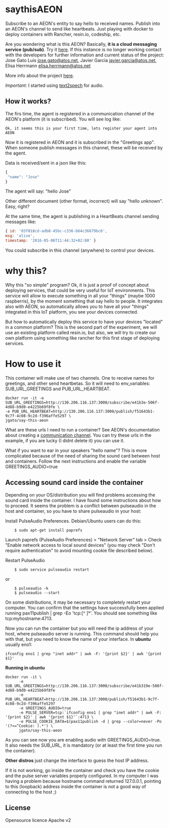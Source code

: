 # saythisAEON

Subscribe to an AEON's entity to say hello to received names. Publish into an AEON's channel to send like heartbeats. Just playing with docker to deploy containers with Rancher, resin.io, codeship, etc. 

Are you wondering what is this AEON? Basically, **it is a cloud messaging service (pub/sub)**. Try it [here](http://130.206.116.137:8000/). If this instance is no longer working contact with the developers for further information and current status of the project: Jose Gato Luis <jose.gato@atos.net>, Javier Garcia <javier.garcia@atos.net>, Elisa Herrmann <elisa.herrmann@atos.net> 

More info about the project [here](https://gitlab.atosresearch.eu/ari/aeon-api).

*Important*: I started using [text2spech](https://github.com/resin-io/text2speech) for audio.


## How it works?

The firs time, the agent is registered in a communication channel of the AEON's platform (it is subscribed). You will see log like:

```
Ok, it seems this is your first time, lets register your agent into AEON
```

Now it is registered in AEON and it is subscribed in the "Greetings app". When someone publish messages in this channel, these will be received by the agent.

Data is received/sent in a json like this:

```javascript
{
 "name": "Jose"
}

```
The agent will say: "hello Jose"

Other different document (other format, incorrect) will say "hello unknown". Easy, right?

At the same time, the agent is publishing in a HeartBeats channel sending messages like:

```javascript
{ id: '03f018cd-adb8-45bc-c336-b64c36679bc6',
msg: 'alive',
timestamp: '2016-05-06T11:44:32+02:00' }

```
You could subscribe in this channel (anywhere) to control your devices.


# why this?

Why this "so simple" program? Ok, it is just a proof of concept about deploying services, that could be very useful for IoT environments. This service will allow to execute something in all your "things" (maybe 1000 raspberris), by the moment something that say hello to people. It integrates also with AEON, so automatically allows you to have all your "things" integrated in this IoT platform, you see your devices connected.

But how to automatically deploy this service to have your devices "located" in a common platform? This is the second part of the experiment, we will use an existing platform called resin.io, but also, we will try to create our own platform using something like rancher for this first stage of deploying services.

# How to use it

This container will make use of two channels. One to receive names for greetings, and other send heartbetas. So it will need to env_variables: SUB_URL_GREETINGS and PUB_URL_HEARTBEAT.

```
docker run -it -e SUB_URL_GREETINGS=http://130.206.116.137:3000/subscribe/e41b3e-506f-4d88-b9d0-e4225b69f8fe \
-e PUB_URL_HEARTBEAT=http://130.206.116.137:3000/publish/f51643b1-9c7f-4c08-9c2d-f396affe5297 \
jgato/say-this-aeon
```

What are these urls I need to run a container? See AEON's documentation about creating a [communication channel](http://130.206.116.137:3000/public/doc/html/quickstart/getachannel.html#documentation-tutorial-getchannel). You can try these urls in the example, if you are lucky (I didnt delete it) you can use it.


What if you want to ear in your speakers "hello name"? This is more complicated because of the need of sharing the sound card between host and containers. Follow the next instructions and enable the variable GREETINGS_AUDIO=true

## Accessing sound card inside the container

Depending on your OS/distribution you will find problems accessing the sound card inside the container. I have found some instructions about how to proceed. It seems the problem is a conflict between pulseaudio in the host and container, so you have to share pulseaudio in your host:



Install PulseAudio Preferences. Debian/Ubuntu users can do this:

```
    $ sudo apt-get install paprefs
```

Launch paprefs (PulseAudio Preferences) > "Network Server" tab > Check "Enable network access to local sound devices" (you may check "Don't require authentication" to avoid mounting cookie file described below).

Restart PulseAudio

```
    $ sudo service pulseaudio restart
```

or

``` 
    $ pulseaudio -k
    $ pulseaudio --start
```

On some distributions, it may be necessary to completely restart your computer. You can confirm that the settings have successfully been applied running pax11publish | grep -Eo 'tcp:[^ ]*'. You should see something like tcp:myhostname:4713.

Now you can run the container but you will need the ip address of your host, where pulseaudio server is running. This command should help you with that, but you need to know the name of your interface. In **ubuntu** usually eno1:

```
ifconfig eno1 | grep "inet addr" | awk -F: '{print $2}' | awk '{print $1}'

```


**Running in ubuntu**

``` 
docker run -it \
      -e SUB_URL_GREETINGS=http://130.206.116.137:3000/subscribe/e41b319e-506f-4d88-b9d0-e4225b69f8fe
      -e PUB_URL_HEARTBEAT=http://130.206.116.137:3000/publish/f51643b1-9c7f-4c08-9c2d-f396affe5297
      -e GREETINGS_AUDIO=true
      -e PULSE_SERVER=tcp:`ifconfig eno1 | grep "inet addr" | awk -F: '{print $2}' | awk '{print $1}'`:4713 \
      -e PULSE_COOKIE_DATA=$(pax11publish -d | grep --color=never -Po '(?<=^Cookie: ).*') \
      jgato/say-this-aeon 
```

As you can see now you are enabling audio with GREETINGS_AUDIO=true. It also needs the SUB_URL, it is mandatory (or at least the first time you run the container).

**Other distros** just change the interface to guess the host IP address. 


If it is not working, go inside the container and check you have the cookie and the pulse server variables properly configured. In my computer I was having a problem because hostname command returned 127.0.0.1, pointing to this (loopback) address inside the container is not a good way of connecting to the host ;)


## License

Opensource licence Apache v2
